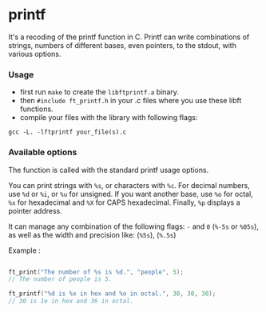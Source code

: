 # printf

It's a recoding of the printf function in C. Printf can write combinations of strings, numbers of different bases, even pointers, to the stdout, with various options.

### Usage

* first run `make` to create the ``libftprintf.a`` binary.
* then `#include ft_printf.h` in your .c files where you use these libft functions.
* compile your files with the library with following flags:
```
gcc -L. -lftprintf your_file(s).c
```

### Available options

The function is called with the standard printf usage options.

You can print strings with ``%s``, or characters with ``%c``. For decimal numbers, use ``%d`` or ``%i``, or ``%u`` for unsigned. If you want another base, use ``%o`` for octal, ``%x`` for hexadecimal and ``%X`` for CAPS hexadecimal. Finally, ``%p`` displays a pointer address.

It can manage any combination of the following flags:  ``-`` and ``0`` (``%-5s`` or ``%05s``), as well as the width and precision like: (``%5s``), (``%.5s``)

Example :

```c

ft_print("The number of %s is %d.", "people", 5);
// The number of people is 5.

ft_printf("%d is %x in hex and %o in octal.", 30, 30, 30);
// 30 is 1e in hex and 36 in octal.
```
